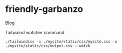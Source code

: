 # friendly-garbanzo
Blog

Tailwaind watcher command

`./tailwindcss -i ./mysite/static/css/mysite.css -o ./mysite/static/css/output.css --watch`